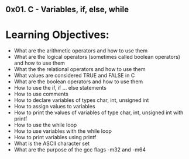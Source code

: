 ## 0x01. C - Variables, if, else, while


# Learning Objectives:

*  What are the arithmetic operators and how to use them
*  What are the logical operators (sometimes called boolean operators) and how to use them
*  What the the relational operators and how to use them
*  What values are considered TRUE and FALSE in C
*  What are the boolean operators and how to use them
*  How to use the if, if ... else statements
*  How to use comments
*  How to declare variables of types char, int, unsigned int
*  How to assign values to variables
*  How to print the values of variables of type char, int, unsigned int with printf
*  How to use the while loop
*  How to use variables with the while loop
*  How to print variables using printf
*  What is the ASCII character set
*  What are the purpose of the gcc flags -m32 and -m64
